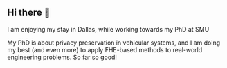 ## Hi there 👋

I am enjoying my stay in Dallas, while working towards my PhD at SMU

My PhD is about privacy preservation in vehicular systems, and I am doing my best (and even more) to apply FHE-based methods to real-world engineering problems. So far so good!

<!--
**v-Farhad/v-Farhad** is a ✨ _special_ ✨ repository because its `README.md` (this file) appears on your GitHub profile.


